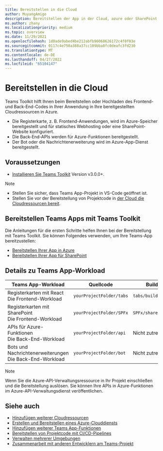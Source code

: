 ```yaml
---
title: Bereitstellen in die Cloud
author: MuyangAmigo
description: Bereitstellen der App in der Cloud, azure oder SharePoint
ms.author: zhany
ms.localizationpriority: medium
ms.topic: overview
ms.date: 11/29/2021
ms.openlocfilehash: 1d0ade9abed4be212abfb96068626172c4f0f03e
ms.sourcegitcommit: 0117c4e750a388a37cc189bba8fc0deafc3fd230
ms.translationtype: MT
ms.contentlocale: de-DE
ms.lasthandoff: 04/27/2022
ms.locfileid: "65104147"
---
```

# <a name="deploy-to-the-cloud"></a>Bereitstellen in die Cloud

Teams Toolkit hilft Ihnen beim Bereitstellen oder Hochladen des Frontend- und Back-End-Codes in Ihrer Anwendung in Ihre bereitgestellten Cloudressourcen in Azure.

* Die Registerkarte, z. B. Frontend-Anwendungen, wird im Azure-Speicher bereitgestellt und für statisches Webhosting oder eine SharePoint-Website konfiguriert.
* Die Back-End-APIs werden für Azure-Funktionen bereitgestellt.
* Der Bot oder die Nachrichtenerweiterung wird im Azure-App-Dienst bereitgestellt.

## <a name="prerequisite"></a>Voraussetzungen

* [Installieren Sie Teams Toolkit](https://marketplace.visualstudio.com/items?itemName=TeamsDevApp.ms-teams-vscode-extension) Version v3.0.0+.

> [!NOTE]
>
> * Stellen Sie sicher, dass Teams App-Projekt in VS-Code geöffnet ist.
> * Stellen Sie vor der Bereitstellung von Projektcode in [der Cloud die Cloudressourcen bereit](provision.md).

## <a name="deploy-teams-apps-using-teams-toolkit"></a>Bereitstellen Teams Apps mit Teams Toolkit

Die Anleitungen für die ersten Schritte helfen Ihnen bei der Bereitstellung mit Teams Toolkit. Sie können Folgendes verwenden, um Ihre Teams-App bereitzustellen:

* [Bereitstellen Ihrer App in Azure](/microsoftteams/platform/sbs-gs-javascript?tabs=vscode%2Cvsc%2Cviscode%2Cvcode&tutorial-step=8&branch)
* [Bereitstellen Ihrer App für SharePoint](/microsoftteams/platform/sbs-gs-spfx?tabs=vscode%2Cviscode&tutorial-step=4&branch)

## <a name="details-on-teams-app-workload"></a>Details zu Teams App-Workload

| Teams App-Workload | Quellcode | Buildartefakte| Zielressource |
|-------------|----------|---------------|---------------|
|Registerkarten mit React </br> Die Frontend-Workload| `yourProjectFolder/tabs`| `tabs/build` |Azure Storage |
|Registerkarten mit SharePoint </br> Die Frontend-Workload | `yourProjectFolder/SPFx`| `SPFx/sharepoint/solution` |SharePoint App-Katalog |
|APIs für Azure-Funktionen </br> Die Back-End-Workload | `yourProjectFolder/api`| Nicht zutreffend |Azure-Funktionen |
|Bots und Nachrichtenerweiterungen </br> Die Back-End-Workload | `yourProjectFolder/bot` | Nicht zutreffend | Azure-App-Dienst |

> [!NOTE]
> Wenn Sie die Azure-API-Verwaltungsressource in Ihr Projekt einschließen und die Bereitstellung auslösen. Sie können Ihre APIs in Azure-Funktionen im Azure-API-Verwaltungsdienst veröffentlichen.

## <a name="see-also"></a>Siehe auch

* [Hinzufügen weiterer Cloudressourcen](add-resource.md)
* [Erstellen und Bereitstellen eines Azure-Clouddiensts](/azure/cloud-services/cloud-services-how-to-create-deploy-portal)
* [Hinzufügen weiterer Teams App-Funktionen](add-capability.md)
* [Bereitstellen von Projektcode mit CI/CD-Pipelines](use-CICD-template.md)
* [Verwalten mehrerer Umgebungen](TeamsFx-multi-env.md)
* [Zusammenarbeit mit anderen Entwicklern am Teams-Projekt](TeamsFx-collaboration.md)

